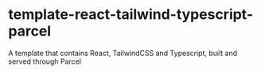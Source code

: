 # template-react-tailwind-typescript-parcel

A template that contains React, TailwindCSS and Typescript, built and served through Parcel
